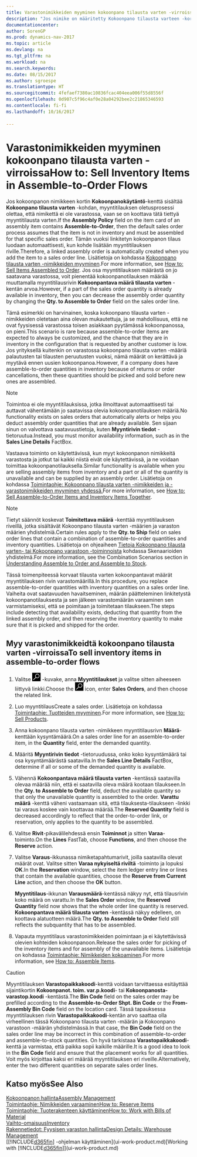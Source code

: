 ```yaml
---
title: Varastonimikkeiden myyminen kokoonpano tilausta varten -virroissa
description: "Jos nimike on määritetty Kokoonpano tilausta varteen -korttiin, myyntitilauksen oletusprosessi olettaa, että nimikettä ei ole varastossa vaan että se on koottava tätä tiettyä myyntitilausta varten. Tämän vuoksi linkitetyn kokoonpanon tilaus luodaan automaattisesti, kun kohde lisätään myyntitilauksen riville."
documentationcenter: 
author: SorenGP
ms.prod: dynamics-nav-2017
ms.topic: article
ms.devlang: na
ms.tgt_pltfrm: na
ms.workload: na
ms.search.keywords: 
ms.date: 08/15/2017
ms.author: sgroespe
ms.translationtype: HT
ms.sourcegitcommit: 4fefaef7380ac10836fcac404eea006f55d8556f
ms.openlocfilehash: 0d907c5f96c4af0e28a04292bee2c21865346593
ms.contentlocale: fi-fi
ms.lasthandoff: 10/16/2017

---
```

# <a name="how-to-sell-inventory-items-in-assemble-to-order-flows"></a><span data-ttu-id="ec2b1-104">Varastonimikkeiden myyminen kokoonpano tilausta varten -virroissa</span><span class="sxs-lookup"><span data-stu-id="ec2b1-104">How to: Sell Inventory Items in Assemble-to-Order Flows</span></span>
<span data-ttu-id="ec2b1-105">Jos kokoonpanon nimikkeen kortin **Kokoonpanokäytäntö**-kenttä sisältää **Kokoonpano tilausta varten** -kohdan, myyntitilauksen oletusprosessi olettaa, että nimikettä ei ole varastossa, vaan se on koottava tätä tiettyä myyntitilausta varten.</span><span class="sxs-lookup"><span data-stu-id="ec2b1-105">If the **Assembly Policy** field on the item card of an assembly item contains **Assemble-to-Order**, then the default sales order process assumes that the item is not in inventory and must be assembled for that specific sales order.</span></span> <span data-ttu-id="ec2b1-106">Tämän vuoksi linkitetyn kokoonpanon tilaus luodaan automaattisesti, kun kohde lisätään myyntitilauksen riville.</span><span class="sxs-lookup"><span data-stu-id="ec2b1-106">Therefore, a linked assembly order is automatically created when you add the item to a sales order line.</span></span> <span data-ttu-id="ec2b1-107">Lisätietoja on kohdassa [Kokoonpano tilausta varten -nimikkeiden myyminen](assembly-how-to-sell-items-assembled-to-order.md).</span><span class="sxs-lookup"><span data-stu-id="ec2b1-107">For more information, see [How to: Sell Items Assembled to Order](assembly-how-to-sell-items-assembled-to-order.md).</span></span> <span data-ttu-id="ec2b1-108">Jos osa myyntitilauksen määrästä on jo saatavana varastossa, voit pienentää kokoonpanotilauksen määrää muuttamalla myyntitilausrivin **Kokoonpantava määrä tilausta varten** -kentän arvoa.</span><span class="sxs-lookup"><span data-stu-id="ec2b1-108">However, if a part of the sales order quantity is already available in inventory, then you can decrease the assembly order quantity by changing the **Qty. to Assemble to Order** field on the sales order line.</span></span>  

<span data-ttu-id="ec2b1-109">Tämä esimerkki on harvinainen, koska kokoonpano tilausta varten -nimikkeiden oletetaan aina olevan mukautettuja, ja se mahdollisuus, että ne ovat fyysisessä varastossa toisen asiakkaan pyytämässä kokoonpanossa, on pieni.</span><span class="sxs-lookup"><span data-stu-id="ec2b1-109">This scenario is rare because assemble-to-order items are expected to always be customized, and the chance that they are in inventory in the configuration that is requested by another customer is low.</span></span> <span data-ttu-id="ec2b1-110">Jos yrityksellä kuitenkin on varastossa kokoonpano tilausta varten -määriä palautusten tai tilausten peruutusten vuoksi, nämä määrät on kerättävä ja myytävä ennen uusien kokoonpanoa.</span><span class="sxs-lookup"><span data-stu-id="ec2b1-110">However, if a company does have assemble-to-order quantities in inventory because of returns or order cancellations, then these quantities should be picked and sold before new ones are assembled.</span></span>  

> [!NOTE]  
>  <span data-ttu-id="ec2b1-111">Toimintoa ei ole myyntitilauksissa, jotka ilmoittavat automaattisesti tai auttavat vähentämään jo saatavissa olevia kokoonpanotilauksen määriä.</span><span class="sxs-lookup"><span data-stu-id="ec2b1-111">No functionality exists on sales orders that automatically alerts or helps you deduct assembly order quantities that are already available.</span></span> <span data-ttu-id="ec2b1-112">Sen sijaan sinun on valvottava saatavuustietoja, kuten **Myyntirivin tiedot** -tietoruutua.</span><span class="sxs-lookup"><span data-stu-id="ec2b1-112">Instead, you must monitor availability information, such as in the **Sales Line Details** FactBox.</span></span>  

<span data-ttu-id="ec2b1-113">Vastaava toiminto on käytettävissä, kun myyt kokoonpanon nimikkeitä varastosta ja jotkut tai kaikki niistä eivät ole käytettävissä, ja ne voidaan toimittaa kokoonpanotilauksella.</span><span class="sxs-lookup"><span data-stu-id="ec2b1-113">Similar functionality is available when you are selling assembly items from inventory and a part or all of the quantity is unavailable and can be supplied by an assembly order.</span></span> <span data-ttu-id="ec2b1-114">Lisätietoja on kohdassa [Toimintaohje: Kokoonpano tilausta varten -nimikkeiden ja -varastonimikkeiden myyminen yhdessä.](assembly-how-to-sell-assemble-to-order-items-and-inventory-items-together.md)</span><span class="sxs-lookup"><span data-stu-id="ec2b1-114">For more information, see [How to: Sell Assemble-to-Order Items and Inventory Items Together](assembly-how-to-sell-assemble-to-order-items-and-inventory-items-together.md).</span></span>  

> [!NOTE]  
>  <span data-ttu-id="ec2b1-115">Tietyt säännöt koskevat **Toimitettava määrä** -kenttää myyntitilauksen riveillä, jotka sisältävät Kokoonpano tilausta varten -määrien ja varaston määrien yhdistelmiä.</span><span class="sxs-lookup"><span data-stu-id="ec2b1-115">Certain rules apply to the **Qty. to Ship** field on sales order lines that contain a combination of assemble-to-order quantities and inventory quantities.</span></span> <span data-ttu-id="ec2b1-116">Lisätietoja on ohjeaiheen [Tietoja Kokoonpano tilausta varten- tai Kokoonpano varastoon -toiminnoista](assembly-assemble-to-order-or-assemble-to-stock.md) kohdassa Skenaarioiden yhdistelmä.</span><span class="sxs-lookup"><span data-stu-id="ec2b1-116">For more information, see the Combination Scenarios section in [Understanding Assemble to Order and Assemble to Stock](assembly-assemble-to-order-or-assemble-to-stock.md).</span></span>  

<span data-ttu-id="ec2b1-117">Tässä toimenpiteessä korvaat tilausta varten kokoonpantavat määrät myyntitilauksen rivin varastomäärillä.</span><span class="sxs-lookup"><span data-stu-id="ec2b1-117">In this procedure, you replace assemble-to-order quantities with inventory quantities on a sales order line.</span></span> <span data-ttu-id="ec2b1-118">Vaiheita ovat saatavuuden havaitseminen, määrän päätteleminen linkitetystä kokoonpanotilauksesta ja sen jälkeen varastomäärän varaaminen sen varmistamiseksi, että se poimitaan ja toimitetaan tilaukseen.</span><span class="sxs-lookup"><span data-stu-id="ec2b1-118">The steps include detecting that availability exists, deducting that quantity from the linked assembly order, and then reserving the inventory quantity to make sure that it is picked and shipped for the order.</span></span>  

## <a name="to-sell-inventory-items-in-assemble-to-order-flows"></a><span data-ttu-id="ec2b1-119">Myy varastonimikkeidtä kokoonpano tilausta varten -virroissa</span><span class="sxs-lookup"><span data-stu-id="ec2b1-119">To sell inventory items in assemble-to-order flows</span></span>  
1.  <span data-ttu-id="ec2b1-120">Valitse ![Etsi sivu tai raportti](media/ui-search/search_small.png "Etsi sivu tai raportti -kuvake") -kuvake, anna **Myyntitilaukset** ja valitse sitten aiheeseen liittyvä linkki.</span><span class="sxs-lookup"><span data-stu-id="ec2b1-120">Choose the ![Search for Page or Report](media/ui-search/search_small.png "Search for Page or Report icon") icon, enter **Sales Orders**, and then choose the related link.</span></span>  
2.  <span data-ttu-id="ec2b1-121">Luo myyntitilaus</span><span class="sxs-lookup"><span data-stu-id="ec2b1-121">Create a sales order.</span></span> <span data-ttu-id="ec2b1-122">Lisätietoja on kohdassa [Toimintaohje: Tuotteiden myyminen](sales-how-sell-products.md).</span><span class="sxs-lookup"><span data-stu-id="ec2b1-122">For more information, see [How to: Sell Products](sales-how-sell-products.md).</span></span>  
3.  <span data-ttu-id="ec2b1-123">Anna kokoonpano tilausta varten -nimikkeen myyntitilausrivn **Määrä**-kenttään kysyntämäärä.</span><span class="sxs-lookup"><span data-stu-id="ec2b1-123">On a sales order line for an assemble-to-order item, in the **Quantity** field, enter the demanded quantity.</span></span>  
4.  <span data-ttu-id="ec2b1-124">Määritä **Myyntirivin tiedot** -tietoruudussa, onko koko kysyntämäärä tai osa kysyntämäärästä saatavilla.</span><span class="sxs-lookup"><span data-stu-id="ec2b1-124">In the **Sales Line Details** FactBox, determine if all or some of the demanded quantity is available.</span></span>  
5.  <span data-ttu-id="ec2b1-125">Vähennä **Kokoonpantava määrä tilausta varten** -kentässä saatavilla olevaa määrää niin, että ei saatavilla oleva määrä kootaan tilaukseen.</span><span class="sxs-lookup"><span data-stu-id="ec2b1-125">In the **Qty. to Assemble to Order** field, deduct the available quantity so that only the unavailable quantity is assembled to the order.</span></span> <span data-ttu-id="ec2b1-126">**Varattu määrä** -kenttä väheni vastaamaan sitä, että tilauksesta-tilaukseen -linkki tai varaus koskee vain koottavaa määrää.</span><span class="sxs-lookup"><span data-stu-id="ec2b1-126">The **Reserved Quantity** field is decreased accordingly to reflect that the order-to-order link, or reservation, only applies to the quantity to be assembled.</span></span>  
6.  <span data-ttu-id="ec2b1-127">Valitse **Rivit**-pikavälilehdessä ensin **Toiminnot** ja sitten **Varaa**-toiminto.</span><span class="sxs-lookup"><span data-stu-id="ec2b1-127">On the **Lines** FastTab, choose **Functions**, and then choose the **Reserve** action.</span></span>  
7.  <span data-ttu-id="ec2b1-128">Valitse **Varaus**-ikkunassa nimiketapahtumarivit, joilla saatavilla olevat määrät ovat. Valitse sitten **Varaa nykyiseltä riviltä** -toiminto ja lopuksi **OK**.</span><span class="sxs-lookup"><span data-stu-id="ec2b1-128">In the **Reservation** window, select the item ledger entry line or lines that contain the available quantities, choose the **Reserve from Current Line** action, and then choose the **OK** button.</span></span>  

    <span data-ttu-id="ec2b1-129">**Myyntitilaus**-ikkunan **Varausmäärä**-kentässä näkyy nyt, että tilausrivin koko määrä on varattu.</span><span class="sxs-lookup"><span data-stu-id="ec2b1-129">In the **Sales Order** window, the **Reserved Quantity** field now shows that the whole order line quantity is reserved.</span></span> <span data-ttu-id="ec2b1-130">**Kokoonpantava määrä tilausta varten** -kentässä näkyy edelleen, on koottava alatuotteen määrä.</span><span class="sxs-lookup"><span data-stu-id="ec2b1-130">The **Qty. to Assemble to Order** field still reflects the subquantity that has to be assembled.</span></span>  

8.  <span data-ttu-id="ec2b1-131">Vapauta myyntitilaus varastonimikkeiden poimintaan ja ei käytettävissä olevien kohteiden kokoonpanoon.</span><span class="sxs-lookup"><span data-stu-id="ec2b1-131">Release the sales order for picking of the inventory items and for assembly of the unavailable items.</span></span> <span data-ttu-id="ec2b1-132">Lisätietoja on kohdassa [Toimintaohje: Nimikkeiden kokoaminen](assembly-how-to-assemble-items.md).</span><span class="sxs-lookup"><span data-stu-id="ec2b1-132">For more information, see [How to: Assemble Items](assembly-how-to-assemble-items.md).</span></span>  

> [!CAUTION]  
>  <span data-ttu-id="ec2b1-133">Myyntitilauksen **Varastopaikkakoodi**-kenttä voidaan tarvittaessa esitäyttää sijaintikortin **Kokoonpanot. toim. var.p.koodi**- tai **Kokoonpanosta-varastop.koodi** -kentästä.</span><span class="sxs-lookup"><span data-stu-id="ec2b1-133">The **Bin Code** field on the sales order may be prefilled according to the **Assemble-to-Order Shpt. Bin Code** or the **From-Assembly Bin Code** field on the location card.</span></span> <span data-ttu-id="ec2b1-134">Tässä tapauksessa myyntitilauksen rivin **Varastopaikkakoodi**-kentän arvo saattaa olla virheellinen tässä Kokoonpano tilausta varten -määrän ja Kokoonpano varastoon -määrän yhdistelmässä.</span><span class="sxs-lookup"><span data-stu-id="ec2b1-134">In that case, the **Bin Code** field on the sales order line may be incorrect in this combination of assemble-to-order and assemble-to-stock quantities.</span></span> <span data-ttu-id="ec2b1-135">On hyvä tarkistaaa **Varastopaikkakoodi**-kenttä ja varmistaa, että paikka sopii kaikille määrille.</span><span class="sxs-lookup"><span data-stu-id="ec2b1-135">It is a good idea to look in the **Bin Code** field and ensure that the placement works for all quantities.</span></span> <span data-ttu-id="ec2b1-136">Voit myös kirjoittaa kaksi eri määrää myyntitilauksen eri riveille.</span><span class="sxs-lookup"><span data-stu-id="ec2b1-136">Alternatively, enter the two different quantities on separate sales order lines.</span></span>  

## <a name="see-also"></a><span data-ttu-id="ec2b1-137">Katso myös</span><span class="sxs-lookup"><span data-stu-id="ec2b1-137">See Also</span></span>  
[<span data-ttu-id="ec2b1-138">Kokoonpanon hallinta</span><span class="sxs-lookup"><span data-stu-id="ec2b1-138">Assembly Management</span></span>](assembly-assemble-items.md)  
[<span data-ttu-id="ec2b1-139">Toimintaohje: Nimikkeiden varaaminen</span><span class="sxs-lookup"><span data-stu-id="ec2b1-139">How to: Reserve Items</span></span>](inventory-how-to-reserve-items.md)  
[<span data-ttu-id="ec2b1-140">Toimintaohje: Tuoterakenteen käyttäminen</span><span class="sxs-lookup"><span data-stu-id="ec2b1-140">How to: Work with Bills of Material</span></span>](inventory-how-work-BOMs.md)  
[<span data-ttu-id="ec2b1-141">Vaihto-omaisuus</span><span class="sxs-lookup"><span data-stu-id="ec2b1-141">Inventory</span></span>](inventory-manage-inventory.md)  
[<span data-ttu-id="ec2b1-142">Rakennetiedot: Fyysisen varaston hallinta</span><span class="sxs-lookup"><span data-stu-id="ec2b1-142">Design Details: Warehouse Management</span></span>](design-details-warehouse-management.md)  
<span data-ttu-id="ec2b1-143">[[!INCLUDE[d365fin](includes/d365fin_md.md)] -ohjelman käyttäminen](ui-work-product.md)</span><span class="sxs-lookup"><span data-stu-id="ec2b1-143">[Working with [!INCLUDE[d365fin](includes/d365fin_md.md)]](ui-work-product.md)</span></span>

